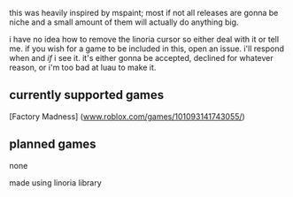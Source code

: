 this was heavily inspired by mspaint; most if not all releases are gonna be niche and a small amount of them will actually do anything big.

i have no idea how to remove the linoria cursor so either deal with it or tell me.
if you wish for a game to be included in this, open an issue. i'll respond when and *if* i see it.
it's either gonna be accepted, declined for whatever reason, or i'm too bad at luau to make it.

## currently supported games
[Factory Madness] (www.roblox.com/games/101093141743055/)

## planned games
none

made using linoria library
